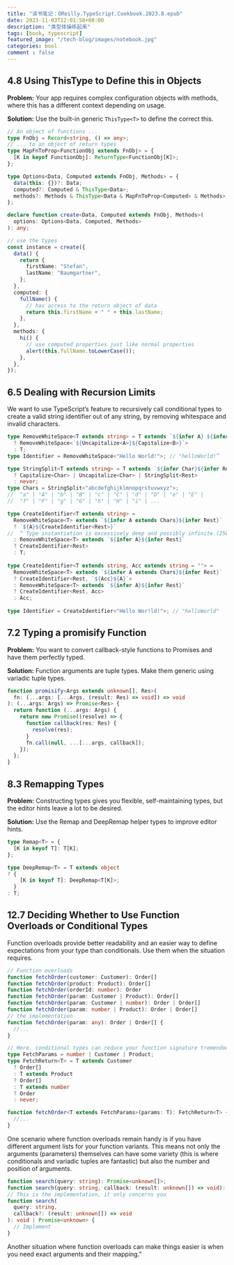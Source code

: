 ```yaml
---
title: "读书笔记：OReilly.TypeScript.Cookbook.2023.8.epub"
date: 2023-11-03T12:01:58+08:00
description: "类型体操练起来"
tags: [book, typescript]
featured_image: "/tech-blog/images/notebook.jpg"
categories: bool
comment : false
---
```


## 4.8 Using ThisType to Define this in Objects

**Problem:** Your app requires complex configuration objects with methods, where this has a different context depending on usage.

**Solution:** Use the built-in generic `ThisType<T>` to define the correct this.

```typescript
// An object of functions ...
type FnObj = Record<string, () => any>;
// ... to an object of return types
type MapFnToProp<FunctionObj extends FnObj> = {
  [K in keyof FunctionObj]: ReturnType<FunctionObj[K]>;
};

type Options<Data, Computed extends FnObj, Methods> = {
  data(this: {})?: Data;
  computed?: Computed & ThisType<Data>;
  methods?: Methods & ThisType<Data & MapFnToProp<Computed> & Methods>;
};

declare function create<Data, Computed extends FnObj, Methods>(
  options: Options<Data, Computed, Methods>
): any;

// use the types
const instance = create({
  data() {
    return {
      firstName: "Stefan",
      lastName: "Baumgartner",
    };
  },
  computed: {
    fullName() {
      // has access to the return object of data
      return this.firstName + " " + this.lastName;
    },
  },
  methods: {
    hi() {
      // use computed properties just like normal properties
      alert(this.fullName.toLowerCase());
    },
  },
});
```

## 6.5 Dealing with Recursion Limits

We want to use TypeScript’s feature to recursively call conditional types to create a valid string identifier out of any string, by removing whitespace and invalid 
characters.

```typescript
type RemoveWhiteSpace<T extends string> = T extends `${infer A} ${infer B}`
  ? RemoveWhiteSpace<`${Uncapitalize<A>}${Capitalize<B>}`>
  : T;  
type Identifier = RemoveWhiteSpace<"Hello World!">; // "helloWorld!”

type StringSplit<T extends string> = T extends `${infer Char}${infer Rest}`
  ? Capitalize<Char> | Uncapitalize<Char> | StringSplit<Rest>
  : never;
type Chars = StringSplit<"abcdefghijklmnopqrstuvwxyz">;
//  "a" | "A" | "b" | "B" | "c" | "C" | "d" | "D" | "e" | "E" |
//  "f" | "F" | "g" | "G" | "h" | "H" | "i" | ...

type CreateIdentifier<T extends string> =
  RemoveWhiteSpace<T> extends `${infer A extends Chars}${infer Rest}`
  ? `${A}${CreateIdentifier<Rest>}`
//  ^ Type instantiation is excessively deep and possibly infinite.(2589)_.
  : RemoveWhiteSpace<T> extends `${infer A}${infer Rest}`
  ? CreateIdentifier<Rest>
  : T;
  
type CreateIdentifier<T extends string, Acc extends string = ""> =
  RemoveWhiteSpace<T> extends `${infer A extends Chars}${infer Rest}`
  ? CreateIdentifier<Rest, `${Acc}${A}`>
  : RemoveWhiteSpace<T> extends `${infer A}${infer Rest}`
  ? CreateIdentifier<Rest, Acc>
  : Acc;
  
type Identifier = CreateIdentifier<"Hello Wor!ld!">; // "helloWorld"
```

## 7.2 Typing a promisify Function
**Problem:** You want to convert callback-style functions to Promises and have them perfectly typed.

**Solution:** Function arguments are tuple types. Make them generic using variadic tuple types.

```typescript
function promisify<Args extends unknown[], Res>(
  fn: (...args: [...Args, (result: Res) => void]) => void
): (...args: Args) => Promise<Res> {
  return function (...args: Args) { 
    return new Promise((resolve) => { 
      function callback(res: Res) { 
        resolve(res);
      }
      fn.call(null, ...[...args, callback]); 
    });
  };
}
```

## 8.3 Remapping Types

**Problem:** Constructing types gives you flexible, self-maintaining types, but the editor hints leave a lot to be desired.

**Solution:** Use the Remap<T> and DeepRemap<T> helper types to improve editor hints.

```typescript
type Remap<T> = {
  [K in keyof T]: T[K];
};

type DeepRemap<T> = T extends object
? {
    [K in keyof T]: DeepRemap<T[K]>;
  }
: T;
```

## 12.7 Deciding Whether to Use Function Overloads or Conditional Types

Function overloads provide better readability and an easier way to define expectations from your type than conditionals. Use them when the situation requires.

```typescript
// Function overloads
function fetchOrder(customer: Customer): Order[]
function fetchOrder(product: Product): Order[]
function fetchOrder(orderId: number): Order
function fetchOrder(param: Customer | Product): Order[]
function fetchOrder(param: Customer | number): Order | Order[]
function fetchOrder(param: number | Product): Order | Order[]
// the implementation
function fetchOrder(param: any): Order | Order[] {
  //...
}

// Here, conditional types can reduce your function signature tremendously:
type FetchParams = number | Customer | Product;
type FetchReturn<T> = T extends Customer
  ? Order[]
  : T extends Product
  ? Order[]
  : T extends number
  ? Order
  : never;

function fetchOrder<T extends FetchParams>(params: T): FetchReturn<T> {
  //...
}
```

One scenario where function overloads remain handy is if you have different argument lists for your function variants. This means not only the arguments (parameters) themselves can have some variety (this is where conditionals and variadic tuples are fantastic) but also the number and position of arguments.

```typescript
function search(query: string): Promise<unknown[]>;
function search(query: string, callback: (result: unknown[]) => void): void;
// This is the implementation, it only concerns you
function search(
  query: string,
  callback?: (result: unknown[]) => void
): void | Promise<unknown> {
  // Implement
}
```

Another situation where function overloads can make things easier is when you need exact arguments and their mapping.”

